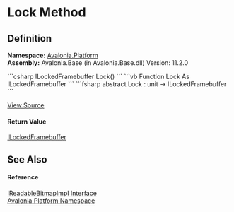 # Lock Method




## Definition
**Namespace:** <a href="N_Avalonia_Platform">Avalonia.Platform</a>  
**Assembly:** Avalonia.Base (in Avalonia.Base.dll) Version: 11.2.0

<Tabs groupId="api-code-preview">
<TabItem value="csharp" label="C#">
```csharp
ILockedFramebuffer Lock()
```
</TabItem>
<TabItem value="vb" label="VB">
```vb
Function Lock As ILockedFramebuffer
```
</TabItem>
<TabItem value="fsharp" label="F#">
```fsharp
abstract Lock : unit -> ILockedFramebuffer 
```
</TabItem>
</Tabs>



<a href="https://github.com/AvaloniaUI/Avalonia/tree/master/src/Avalonia.Base/Platform/IReadableBitmapImpl.cs" title="View the source code">View Source</a>



#### Return Value
<a href="T_Avalonia_Platform_ILockedFramebuffer">ILockedFramebuffer</a>

## See Also


#### Reference
<a href="T_Avalonia_Platform_IReadableBitmapImpl">IReadableBitmapImpl Interface</a>  
<a href="N_Avalonia_Platform">Avalonia.Platform Namespace</a>  
